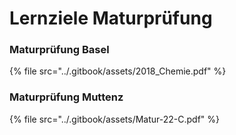 # Lernziele Maturprüfung

### Maturprüfung Basel

{% file src="../.gitbook/assets/2018_Chemie.pdf" %}

### Maturprüfung Muttenz&#x20;

{% file src="../.gitbook/assets/Matur-22-C.pdf" %}
